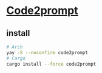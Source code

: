 # [Code2prompt](https://github.com/mufeedvh/code2prompt)

## install

```sh
# Arch
yay -S --noconfirm code2prompt
# Cargo
cargo install --force code2prompt
```
